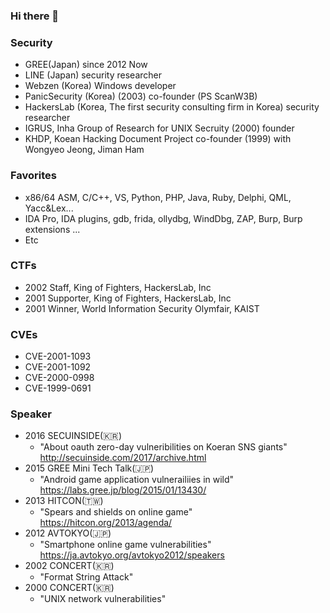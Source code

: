 ### Hi there 👋

<!--
**truefinder/truefinder** is a ✨ _special_ ✨ repository because its `README.md` (this file) appears on your GitHub profile.

Here are some ideas to get you started:

- 🔭 I’m currently working on ...
- 🌱 I’m currently learning ...
- 👯 I’m looking to collaborate on ...
- 🤔 I’m looking for help with ...
- 💬 Ask me about ...
- 📫 How to reach me: ...
- 😄 Pronouns: ...
- ⚡ Fun fact: ...
-->

### Security
- GREE(Japan) since 2012 Now 
- LINE (Japan) security researcher
- Webzen (Korea) Windows developer 
- PanicSecurity (Korea) (2003) co-founder (PS ScanW3B)
- HackersLab (Korea, The first security consulting firm in Korea) security researcher
- IGRUS, Inha Group of Research for UNIX Secruity (2000) founder 
- KHDP, Koean Hacking Document Project co-founder (1999) with Wongyeo Jeong, Jiman Ham

### Favorites 
- x86/64 ASM, C/C++, VS, Python, PHP, Java, Ruby, Delphi, QML, Yacc&Lex... 
- IDA Pro, IDA plugins, gdb, frida, ollydbg, WindDbg, ZAP, Burp, Burp extensions ...
- Etc 

### CTFs 
- 2002 Staff, King of Fighters, HackersLab, Inc 
- 2001 Supporter, King of Fighters, HackersLab, Inc 
- 2001 Winner, World Information Security Olymfair, KAIST 

### CVEs
- CVE-2001-1093
- CVE-2001-1092
- CVE-2000-0998
- CVE-1999-0691

### Speaker 
- 2016 SECUINSIDE(🇰🇷)
  * "About oauth zero-day vulneribilities on Koeran SNS giants"  http://secuinside.com/2017/archive.html
- 2015 GREE Mini Tech Talk(🇯🇵)
  * "Android game application vulnerailiies in wild" https://labs.gree.jp/blog/2015/01/13430/
- 2013 HITCON(🇹🇼)
  * "Spears and shields on online game" https://hitcon.org/2013/agenda/
- 2012 AVTOKYO(🇯🇵)
  * "Smartphone online game vulnerabilities" https://ja.avtokyo.org/avtokyo2012/speakers
- 2002 CONCERT(🇰🇷) 
  * "Format String Attack" 
- 2000 CONCERT(🇰🇷) 
  * "UNIX network vulnerabilities" 

